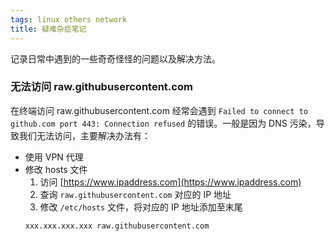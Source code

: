 ```yaml
---
tags: linux others network
title: 疑难杂症笔记
---
```

记录日常中遇到的一些奇奇怪怪的问题以及解决方法。

### 无法访问 raw.githubusercontent.com
在终端访问 raw.githubusercontent.com 经常会遇到 `Failed to connect to github.com port 443: Connection refused` 的错误。一般是因为 DNS 污染，导致我们无法访问，主要解决办法有：
- 使用 VPN 代理
- 修改 hosts 文件
  1. 访问 [https://www.ipaddress.com](https://www.ipaddress.com) 
  2. 查询 `raw.githubusercontent.com` 对应的 IP 地址
  3. 修改 `/etc/hosts` 文件，将对应的 IP 地址添加至末尾 
    ```
    xxx.xxx.xxx.xxx raw.githubusercontent.com
    ``` 